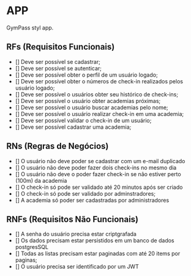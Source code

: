 # APP

GymPass styl app.

## RFs (Requisitos Funcionais)

- [] Deve ser possível se cadastrar;
- [] Deve ser possível se autenticar;
- [] Deve ser possível obter o perfil de um usuário logado;
- [] Deve ser possível obter o números de check-in realizados pelos usuário logado;
- [] Deve ser possível o usuários obter seu histórico de check-ins;
- [] Deve ser possível o usuário obter academias próximas;
- [] Deve ser possível o usuário buscar academias pelo nome;
- [] Deve ser possível o usuário realizar check-in em uma academia;
- [] Deve ser possível validar o check-in de um usuário;
- [] Deve ser possível cadastrar uma academia;

## RNs (Regras de Negócios)

- [] O usuário não deve poder se cadastrar com um e-mail duplicado
- [] O usuário não deve poder fazer dois check-ins no mesmo dia
- [] O usuário não deve o poder fazer check-in se não estiver perto (100m) da academia
- [] O check-in só pode ser validado até 20 minutos após ser criado
- [] O check-in só pode ser validado por adminstradores;
- [] A academia só poder ser cadastradas por administradores

## RNFs (Requisitos Não Funcionais)

- [] A senha do usuário precisa estar criptgrafada
- [] Os dados precisam estar persistidos em um banco de dados postgresSQL
- [] Todas as listas precisam estar paginadas com até 20 items por paginas;
- [] O usuário precisa ser identificado por um JWT
